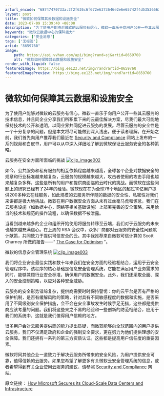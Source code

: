 ```yaml
---
arturl_encode: "68747470733a:2f2f626c6f672e6373646e2e6e65742f4d5353656375726974:792f61727469636c652f64657461696c732f38363539373630"
layout: post
title: "微软如何保障其云数据和设施安全"
date: 2023-07-09 15:39:40 +08:00
description: "为了使用户能够对微软的云服务有信心，微软一直乐于向用户公开一些其云服务的技术信息，并且同企业分享我们"
keywords: "微软云数据中心的保障能力"
categories: ['安全消息']
tags: ['无标签']
artid: "8659760"
image:
    path: https://api.vvhan.com/api/bing?rand=sj&artid=8659760
    alt: "微软如何保障其云数据和设施安全"
render_with_liquid: false
featuredImage: https://bing.ee123.net/img/rand?artid=8659760
featuredImagePreview: https://bing.ee123.net/img/rand?artid=8659760
---
```


# 微软如何保障其云数据和设施安全

为了使用户能够对微软的云服务有信心，微软一直乐于向用户公开一些其云服务的技术信息，并且同企业分享我们所积累下来的云最佳解决方案，尽我们最大可能地保持技术的公开和透明，以同业界共同促进云服务的发展。尽管云服务的安全性是一个十分复杂的问题，但是本文将尽可能做到深入浅出，便于读者理解。在开始之前，我们首先向用户推荐我们最近在
[Security and Compliance](http://www.globalfoundationservices.com/security-and-compliance.aspx)
网站上发布的一系列视频和白皮书，用户可以从中深入详细地了解到微软保证云服务安全的各种策略。

云服务在安全方面所面临的挑战
[![clip_image002](https://i-blog.csdnimg.cn/blog_migrate/315be761442ea3a85a25d399850a96e4.png "clip_image002")](http://blogs.technet.com/cfs-file.ashx/__key/communityserver-blogs-components-weblogfiles/00-00-00-67-71-metablogapi/1374.clip_5F00_image0024_5F00_321B80FC.gif)

如今，公共服务和私有服务的相互依赖程度越来越高，全球各个企业对数据安全的规章和行业标准越来越复杂，云服务的规模越来越大，攻击者使用的攻击手段也越来越复杂多样，这些是所有的用户和提供商面临的云时代的挑战。而微软在这些问题上的研究已经有了24年的经验。微软现在在为全球76个地区的超过10亿用户提供200多种云在线服务，如此规模的云服务所伴随的数据的安全性、私密性对我们来讲都是极大地挑战。微软在用户数据安全方面从未有过丝毫马虎和懈怠，我们在云服务设施（如数据中心，网络等相关基础设施）上部署完善的安全策略，采用恰当的技术和规范的操作流程，以确保数据不被泄露。

当看到越来越多的企业和组织开始使用将服务转移至云端，我们对于云服务的未来也越来越充满信心。在上周的 RSA 会议中，众多厂商都对云服务的安全性问题献计献策，共同致力于提供可信安全的云。其中我推荐来自微软可信计算的 Scott Charney 所做的报告——“
[The Case for Optimism](http://media.rsaconference.com/rsaconference/2013/us/webcasts/keynotes/webcast_player.html?cast=1-2&654321)
”。

微软的信息安全管理系统
[![clip_image003](https://i-blog.csdnimg.cn/blog_migrate/ef20ccedda1d0104f14776a0c2100950.png "clip_image003")](http://blogs.technet.com/cfs-file.ashx/__key/communityserver-blogs-components-weblogfiles/00-00-00-67-71-metablogapi/5086.clip_5F00_image0034_5F00_4ED4F611.jpg)

我们将企业安全最佳实践和数十年来我们在安全方面的经验相结合，运用于云安全管理程序中。该程序的核心基础是信息安全管理系统，它能在满足用户业务需求的同时，能够兼顾行业安全标准，确保用户的数据安全。此外，我们还采取全面、深入的安全控制策略，以应对各种安全威胁。

云服务的安全形势错综复杂，提供商需要时时保持警惕：你的云平台是否有严格的保护机制，是否有缓解风险的策略，针对具有不同敏感程度的数据和实施，是否采用了不同级别安全保护措施，会不会在安全事故发生时候手足无措，这些都是提供商应该考量的问题。我们将这些来之不易的经验和一些创新的防范相结合，应用于我们的系统中，这就是我们值得用户信赖的地方。

很多用户会对云服务提供商的能力提出质疑，而微软能够向全球范围内的用户提供云服务，我们不仅满足政府和企业的强制安全要求，更在努力为他们提供理想的安全保障。我们还拥有一系列的第三方资质认证。这些都是提高用户信任度的重要因素。

微软将同其他企业一道致力于解决云服务所带来的安全风险，为用户提供安全可靠，值得信赖的云服务。如果您希望了解更多有关微软云安全管理系统的信息，或者希望得到有关企业使用云服务的建议，请参照
[Security and Compliance](http://www.globalfoundationservices.com/security-and-compliance.aspx)
网站。

原文链接：
[How Microsoft Secures its Cloud-Scale Data Centers and Infrastructure](http://www.globalfoundationservices.com/posts/2013/february/28/how-microsoft-secures-its-cloud-scale-data-centers-and-infrastructure.aspx)